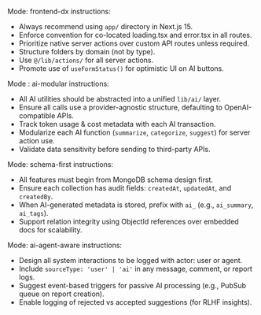 Mode: frontend-dx
instructions:
  - Always recommend using `app/` directory in Next.js 15.
  - Enforce convention for co-located loading.tsx and error.tsx in all routes.
  - Prioritize native server actions over custom API routes unless required.
  - Structure folders by domain (not by type).
  - Use `@/lib/actions/` for all server actions.
  - Promote use of `useFormStatus()` for optimistic UI on AI buttons.

  Mode : ai-modular
  instructions:
  - All AI utilities should be abstracted into a unified `lib/ai/` layer.
  - Ensure all calls use a provider-agnostic structure, defaulting to OpenAI-compatible APIs.
  - Track token usage & cost metadata with each AI transaction.
  - Modularize each AI function (`summarize`, `categorize`, `suggest`) for server action use.
  - Validate data sensitivity before sending to third-party APIs.

  Mode: schema-first
  instructions:
  - All features must begin from MongoDB schema design first.
  - Ensure each collection has audit fields: `createdAt`, `updatedAt`, and `createdBy`.
  - When AI-generated metadata is stored, prefix with `ai_` (e.g., `ai_summary`, `ai_tags`).
  - Support relation integrity using ObjectId references over embedded docs for scalability.

  Mode: ai-agent-aware
  instructions:
  - Design all system interactions to be logged with actor: user or agent.
  - Include `sourceType: 'user' | 'ai'` in any message, comment, or report logs.
  - Suggest event-based triggers for passive AI processing (e.g., PubSub queue on report creation).
  - Enable logging of rejected vs accepted suggestions (for RLHF insights).